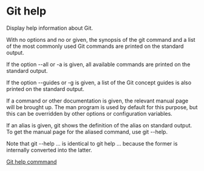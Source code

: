 # Git help

Display help information about Git.

With no options and no <command> or <doc> given, the synopsis of the git command and a list of the most commonly used Git commands are printed on the standard output.

If the option --all or -a is given, all available commands are printed on the standard output.

If the option --guides or -g is given, a list of the Git concept guides is also printed on the standard output.

If a command or other documentation is given, the relevant manual page will be brought up. The man program is used by default for this purpose, but this can be overridden by other options or configuration variables.

If an alias is given, git shows the definition of the alias on standard output. To get the manual page for the aliased command, use git <command> --help.

Note that git --help ... is identical to git help ... because the former is internally converted into the latter.

[Git help commmand](https://git-scm.com/docs/git-help)
